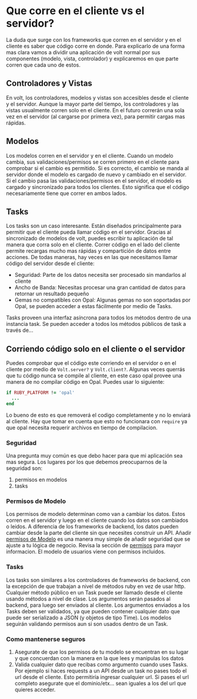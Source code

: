 # Que corre en el cliente vs el servidor?

La duda que surge con los frameworks que corren en el servidor y en el cliente es saber que código corre en donde. Para explicarlo de una forma mas clara vamos a dividir una aplicación de volt normal por sus componentes (modelo, vista, controlador) y explicaremos en que parte corren que cada uno de estos.

## Controladores y Vistas

En volt, los controladores, modelos y vistas son accesibles desde el cliente y el servidor. Aunque la mayor parte del tiempo, los controladores y las vistas usualmente corren solo en el cliente. En el futuro correrán una sola vez en el servidor (al cargarse por primera vez), para permitir cargas mas rápidas.

## Modelos

Los modelos corren en el servidor y en el cliente. Cuando un modelo cambia, sus validaciones/permisos se corren primero en el cliente para comprobar si el cambio es permitido. Si es correcto, el cambio se manda al servidor donde el modelo es cargado de nuevo y cambiado en el servidor. Si el cambio pasa las validaciones/permisos en el servidor, el modelo es cargado y sincronizado para todos los clientes. Esto significa que el código necesariamente tiene que correr en ambos lados.

## Tasks

Los tasks son un caso interesante. Están diseñados principalmente para permitir que el cliente pueda llamar código en el servidor. Gracias al sincronizado de modelos de volt, puedes escribir tu aplicación de tal manera que corra solo en el cliente. Correr código en el lado del cliente permite recargas mucho mas rápidas y compartición de datos entre acciones. De todas maneras, hay veces en las que necesitamos llamar código del servidor desde el cliente:

- Seguridad: Parte de los datos necesita ser procesado sin mandarlos al cliente
- Ancho de Banda: Necesitas procesar una gran cantidad de datos para retornar un resultado pequeño
- Gemas no compatibles con Opal: Algunas gemas no son soportadas por Opal, se pueden acceder a estas fácilmente por medio de Tasks.

Tasks proveen una interfaz asíncrona para todos los métodos dentro de una instancia task. Se pueden acceder a todos los métodos públicos de task a través de...

## Corriendo código solo en el cliente o el servidor

Puedes comprobar que el código este corriendo en el servidor o en el cliente por medio de ```Volt.server?``` y ```Volt.client?```. Algunas veces querrás que tu código nunca se compile al cliente, en este caso opal provee una manera de no compilar código en Opal. Puedes usar lo siguiente:

```ruby
if RUBY_PLATFORM != 'opal'
  ...
end
```

Lo bueno de esto es que removerá el codigo completamente y no lo enviará al cliente. Hay que tomar en cuenta que esto no funcionara con ```require``` ya que opal necesita requerir archivos en tiempo de compilacion.

### Seguridad

Una pregunta muy común es que debo hacer para que mi aplicación sea mas segura. Los lugares por los que debemos preocuparnos de la seguridad son:
1) permisos en modelos
2) tasks

### Permisos de Modelo

Los permisos de modelo determinan como van a cambiar los datos. Estos corren en el servidor y luego en el cliente  cuando los datos son cambiados o leidos.  A diferencia de los frameworks de backend, los datos pueden cambiar desde la parte del cliente sin que necesites construir un API. Añadir [permisos de Modelo](docs/permissions.md) es una manera muy simple de añadir seguridad que se ajuste a tu lógica de negocio.  Revisa la sección de [permisos](docs/permissions.md) para mayor informacion. El modelo de usuarios viene con permisos incluidos.

### Tasks

Los tasks son similares a los controladores de frameworks de backend, con la excepción de que trabajan a nivel de métodos ruby en vez de usar http. Cualquier método público en un Task puede ser llamado desde el cliente usando métodos a nivel de clase. Los argumentos serán pasados al backend, para luego ser enviados al cliente. Los argumentos enviados a los Tasks deben ser validados, ya que pueden contener cualquier dato que puede ser serializado a JSON (y objetos de tipo Time). Los modelos seguirán validando permisos aun si son usados dentro de un Task.

### Como mantenerse seguros

1) Asegurate de que los permisos de tu modelo se encuentran en su lugar y que concuerdan con la manera en la que lees y manipulas los datos
2) Valida cualquier dato que recibas como argumento cuando uses Tasks. Por ejemplo si haces requests a un API desde un task no pases todo el url desde el cliente.  Esto permitiría ingresar cualquier url. Si pases el url completo asegurate que el dominio/etx... sean iguales a los del url que quieres acceder.
